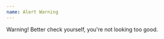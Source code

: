 ```yaml
---
name: Alert Warning
---
```

<div class="alert alert-warning" role="alert">
<i class="fa fa-exclamation-triangle" aria-hidden="true"></i>  Warning! Better check yourself, you're not looking too good.</div>

